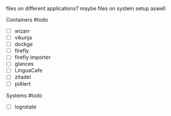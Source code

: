 files on different applications?
maybe files on system setup aswell

Containers
#todo 
- [ ]  wizarr
- [ ]  vikunja
- [ ]  dockge
- [ ]  firefly
- [ ]  firefly importer
- [ ]  glances
- [ ]  LinguaCafe
- [ ]  zitadel
- [ ]  piAlert

Systems
#todo 
- [ ]  logrotate